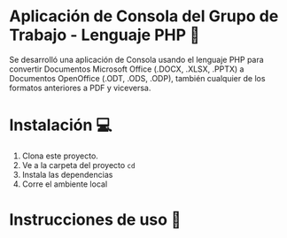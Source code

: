 # Aplicación de Consola del Grupo de Trabajo - Lenguaje PHP :white_square_button:
Se desarrolló una aplicación de Consola usando el lenguaje PHP para convertir Documentos Microsoft Office (.DOCX, .XLSX, .PPTX) a Documentos OpenOffice (.ODT, .ODS, .ODP), también cualquier de los formatos anteriores a PDF y viceversa.

# Instalación  💻
1. Clona este proyecto. 
2. Ve a la carpeta del proyecto `cd `
3. Instala las dependencias 
4. Corre el ambiente local

# Instrucciones de uso :page_facing_up:
